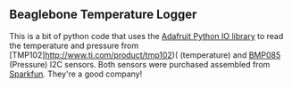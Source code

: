 ## Beaglebone Temperature Logger

This is a bit of python code that uses the
[Adafruit Python IO library](https://github.com/adafruit/adafruit-beaglebone-io-python)
to read the temperature and pressure from
[TMP102]http://www.ti.com/product/tmp102)( (temperature) and
[BMP085](http://www.bosch-sensortec.com/en/homepage/products_3/environmental_sensors_1/bmp085_1/bmp085)
(Pressure) I2C sensors. Both sensors were purchased assembled from
[Sparkfun](http://www.sparkfun.com). They're a good company!

